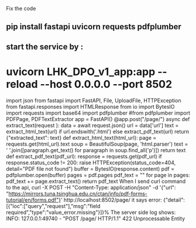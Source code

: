Fix the code
## pip install fastapi uvicorn requests pdfplumber
## start the service by :
# uvicorn LHK_DPO_v1_app:app --reload --host 0.0.0.0 --port 8502
import json
from fastapi import FastAPI, File, UploadFile, HTTPException
from fastapi.responses import HTMLResponse
from io import BytesIO
import requests
import base64
import pdfplumber
#from pdfplumber import PDFPage, PDFTextExtractor
app = FastAPI()
@app.post("/page/")
async def extract_text(request ):
    data = await request.json()
    url = data['url']
    text = extract_html_text(url) if url.endswith('.html') else extract_pdf_text(url)
    return {"extracted_text": text}
def extract_html_text(html_url):
    page = requests.get(html_url).text
    soup = BeautifulSoup(page, 'html.parser')
    text = ' '.join([paragraph.get_text() for paragraph in soup.find_all('p')])
    return text
def extract_pdf_text(pdf_url):
    response = requests.get(pdf_url)
    if response.status_code != 200:
        raise HTTPException(status_code=404, detail="PDF file not found")
    buffer = BytesIO(response.content)
    pdf = pdfplumber.open(buffer)
    pages = pdf.pages
    pdf_text = ""
    for page in pages:
        pdf_text += page.extract_text()
    return pdf_text
When I send curl command to the api, 
curl -X POST -H "Content-Type: application/json" -d '{"url": "https://mirrors.tuna.tsinghua.edu.cn/ctan/info/pdf-forms-tutorial/en/forms.pdf"}' http://localhost:8502/page/
it says error:
{"detail":[{"loc":["query","request"],"msg":"field required","type":"value_error.missing"}]}%
The server side log shows:
INFO:     127.0.0.1:49740 - "POST /page/ HTTP/1.1" 422 Unprocessable Entity
